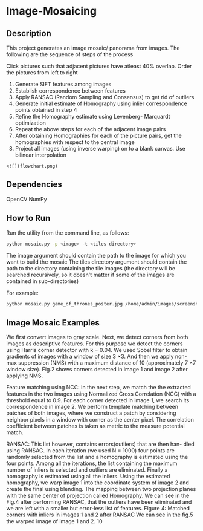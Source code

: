 # Image-Mosaicing

## Description 
This project generates an image mosaic/ panorama from images. The following are the sequence of steps of the process

Click pictures such that adjacent pictures have atleast 40% overlap. Order the pictures from left to right
1. Generate SIFT features among images
2. Establish correspondence between features
3. Apply RANSAC (Random Sampling and Consensus) to get rid of outliers
4. Generate initial estimate of Homography using inlier correspondence points obtained in step 4
5. Refine the Homography estimate using Levenberg- Marquardt optimization
6. Repeat the above steps for each of the adjacent image pairs 
7. After obtaining Homographies for each of the picture pairs, get the homographies with respect to the central image
8. Project all images (using inverse warping) on to a blank canvas. Use bilinear interpolation

```
<![](flowchart.png)
```

## Dependencies
OpenCV
NumPy

## How to Run 

Run the utility from the command line, as follows:

```bash 
python mosaic.py -p <image> -t <tiles directory>
``` 
The image argument should contain the path to the image for which you want to build the mosaic
The tiles directory argument should contain the path to the directory containing the tile images (the directory will be searched recursively, so it doesn't matter if some of the images are contained in sub-directories)

For example:

```bash
python mosaic.py game_of_thrones_poster.jpg /home/admin/images/screenshots
```

## Image Mosaic Examples

We first convert images to gray scale. Next, we detect corners from both images as descriptive features. For this purpose we detect the corners using
Harris corner detector with k = 0.04. We used Sobel filter to obtain gradients of images with a window of size 3 ×3. And then we apply non-max
suppression (NMS) with a maximum distance of 10 (approximately 7 ×7 window size). Fig.2 shows corners detected in image 1 and image 2 after applying NMS.

Feature matching using NCC: In the next step, we match the the extracted features in the two images using Normalized Cross Correlation (NCC) with a threshold equal to 0.9. For each corner detected in image 1, we search its correspondence in image 2. We perform template matching between patches of both images, where we construct a patch by considering neighbor pixels in a window with corner as the center pixel. The correlation coefficient between patches is taken as metric to the measure potential match.


RANSAC: This list however, contains errors(outliers) that are then han-
dled using RANSAC. In each iteration (we used N = 1000) four points are
randomly selected from the list and a homography is estimated using the four
points. Among all the iterations, the list containing the maximum number
of inliers is selected and outliers are eliminated. Finally a homography is
estimated using all the inliers. Using the estimated homography, we warp
image 1 into the coordinate system of image 2 and create the final using
blending. The mapping between two projection planes with the same center of projection called Homography.
We can see in the Fig.4 after performing RANSAC, that the outliers have
been eliminated and we are left with a smaller but error-less list of features.
Figure 4: Matched corners with inliers in images 1 and 2 after RANSAC
We can see in the fig.5 the warped image of image 1 and 2.
10

